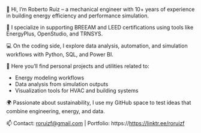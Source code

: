 👋 Hi, I’m Roberto Ruiz – a mechanical engineer with 10+ years of experience in building energy efficiency and performance simulation.

🔧 I specialize in supporting BREEAM and LEED certifications using tools like EnergyPlus, OpenStudio, and TRNSYS.

💻 On the coding side, I explore data analysis, automation, and simulation workflows with Python, SQL, and Power BI.

🧪 Here you’ll find personal projects and utilities related to:
- Energy modeling workflows
- Data analysis from simulation outputs
- Visualization tools for HVAC and building systems

🌍 Passionate about sustainability, I use my GitHub space to test ideas that combine engineering, energy, and data.

📫 Contact: roruizf@gmail.com | Portfolio: https://https://linktr.ee/roruizf
